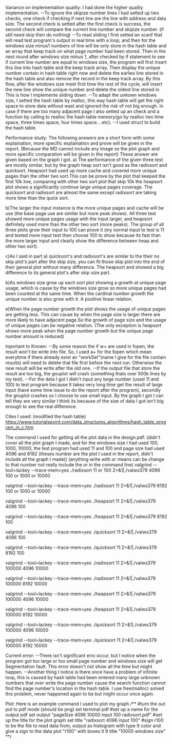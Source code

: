 Variance on implementation quality:
I had done the higher quality implementation.
--To ignore the skipize number lines I had setted up two checks, one check if checking if next line are the line with address and data size. 
The second check is setted after the first check is success, the second check will compare the current line number and skipize number.
(if still need skip then do nothing)
--To read sliding I first setted an scanf that will read test program's output in real time with a loop, and then for the windows size minus1 numbers of line will be only store in the hash table and an array that keep track on what page number had been stored.
Then in the next round after windows size minus 1, after checked by if statement to see if current line number are equal to windows size, the program will first insert this line into hash table and the keep track array. Then display the unique number contain in hash table right now and delete the earlies line stored in the hash table and also remove the record in the keep track array.
By this flow, after the windows size meet first time the rest of the cycle, will insert the new line show the unique number and delete the oldest line stored in. This is how I implemente sliding down.
--To adapt the unkown windows size, I setted the hash table by malloc, this way hash table will get the right space to store data without wast and ignored the risk of not big enough. 
In case if there are too many adjacent page I also setted up an check and a function by calling to realloc the hash table memory(go by realloc two time space, three times space, four times space....etc).
--I used struct to build the hash table.

Performance study:
The following answers are a short form with some explaination, more specific explaination and prove will be given in the report.
(Because the MD cannot include any image so the plot graph and more specific comparation will be given in the report)
These answer are given based on the graph I got.
a) The performance of the given three test are mostly similar, but by the graph heap sort isn't good as the radixsort and quicksort. Heapsort had used up more cache and covered more unique pages than the other two sort.This can be prove by the plot that keeped the first 10k line, comparing with other two sort plot that skip 10k the heapsort plot shows a significantly continue large unique pages coverage. The quicksort and radixsort are almost the same except radixsort are taking more time than the quick sort.

b)The larger the input instance is the more unique pages and cache will be use (the base page use are similar but more peak shows). All three test showed more unique pages usage with the input larger, and heapsort definitely used more than the other two sort (more peaks). The group of all three plots grow their input to 100 can prove it (my normal input to test is 11 and tested more input test then choose 100 to show because its fast than the more larger input and clearly show the difference between heap and other two sort).

c)As I said in part a) quicksort's and radixsort's are similar to the their no skip plot's part after the skip size, you can fit those skip plot into the end of their general plot without many difference. The heapsort and showed a big difference to its general plot's after skip size part.

b)As windows size grow up each sort plot showing a growth at unique page usage, which is cause by the windows size grow so more unique pages had been counted at the same time. When the cardinal number growth the unique number is also grow with it. A positive linear relation.

e)When the page number growth the plot shows the usage of unique pages are getting less. This can cause by when the page size is larger there are more likely to have adjacent page.So the growth of page size and the usage of unique pages can be negative relation.
(The only exception is heapsort shows more peak when the page number growth but the unique page number amount is reduced)

Inportant to Known:
--By some reason the if w+ are used in fopen, the result won't be write into file. So, I used a+ for the fopen which mean everytime if there already exist an "workSet"(name I give for the file contain results) will need to delete that file first before the next run. Otherwise the new result will be write after the old one.
--If the output file that store the result are too big, the gnuplot will crash (something thats over 500k lines by my test).
--For the data I got I didn't input any large number (used 11 and 100) to test program because It takes very long time get the result of large input (have some time issue to do the report after the program), secondly the gnuplot crashes so I choose to use small input. By the graph I got I can tell they are very similar I think its because of the size of data I got isn't big enough to see the real difference.

Cites I used:
(modified the hash table)
https://www.tutorialspoint.com/data_structures_algorithms/hash_table_program_in_c.htm 

The command I used for getting all the plot data in the design.pdf:
(didn't cover all the plot graph I made, and for the windows size I had used 100, 1000, 10000, the test program had used 11 and 100 and page size had used 4096 and 8192 (theses number are the plot I used in the report, didn't include all the graph I made))
(anything write with or means can be change to that number not really include the or in the command line)
valgrind --tool=lackey --trace-mem=yes ./radixsort 11 or 100 2>&1|./valws379 4096 100 or 1000 or 10000

valgrind --tool=lackey --trace-mem=yes ./radixsort 11 2>&1|./valws379 8192 100 or 1000 or 10000

valgrind --tool=lackey --trace-mem=yes ./heapsort 11 2>&1|./valws379 4096 100

valgrind --tool=lackey --trace-mem=yes ./heapsort 11 2>&1|./valws379 8192 100

valgrind --tool=lackey --trace-mem=yes ./quicksort 11 2>&1|./valws379 4096 100

valgrind --tool=lackey --trace-mem=yes ./quicksort 11 2>&1|./valws379 8192 100

valgrind --tool=lackey --trace-mem=yes ./radixsort 11 2>&1|./valws379 100000 4096 10000

valgrind --tool=lackey --trace-mem=yes ./radixsort 11 2>&1|./valws379 100000 8192 10000

valgrind --tool=lackey --trace-mem=yes ./heapsort 11 2>&1|./valws379 100000 4096 10000

valgrind --tool=lackey --trace-mem=yes ./heapsort 11 2>&1|./valws379 100000 8192 10000

valgrind --tool=lackey --trace-mem=yes ./quicksort 11 2>&1|./valws379 100000 4096 10000

valgrind --tool=lackey --trace-mem=yes ./quicksort 11 2>&1|./valws379 100000 8192 10000

Current error:
--There isn't significant erro occur, but I notice when the program got too large or too small page number and windows size will get Segmentation fault. This error doesn't not show all the time but might happen.
--Another thing I notice is there once have a problem of infinite loop, this is caused by hash table had been entered many large unknown numbers that over write the page number cause the search function cannot find the page number's location in the hash table. I use free(malloc) solved this problem, never happened again to be but might occur once again.

Plot:
Here is an example command I used to plot my graph
/**
#turn the out put to pdf mode (should be png)
set terminal pdf 
#set up a name for the output pdf
set output "pageSize 4096 10000 input 100 radixsort.pdf"
#set up the title for the plot graph
set title "radixsort 4096 input 100"
#sign r100 to be the file to read data from, output as histogram with type 9 color and give a sign to the data
plot "r100" with boxes lt 9 title "10000 windows size"
**/


